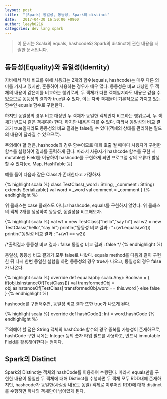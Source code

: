 ```yaml
---
layout: post
title:  "[Spark] 동일성, 동등성, Spark의 distinct"
date:   2017-04-30 16:50:00 +0900
author: leeyh0216
categories: dev lang spark
---
```


> 이 문서는 Scala의 equals, hashcode와 Spark의 distinct에 관한 내용을 서술한 문서입니다.

## 동등성(Equality)와 동일성(Identity)

자바에서 객체 비교를 위해 사용되는 2개의 함수(equals, hashcode)는 매우 다른 의미를 가지고 있지만, 혼동하여 사용하는 경우가 매우 많다.
동등성은 비교 대상인 두 객체의 내용이 같은지를 비교하는 행위로써, 두 객체가 다른 객체일지라도 내용은 같을 수 있으므로 동등성의 결과가 true일 수 있다. 이는 자바 객체들이 기본적으로 가지고 있는 함수인 equals 함수로 구현한다.

하지만 동일성의 경우 비교 대상인 두 객체가 동일한 객체인지 비교하는 행위로써, 두 객체가 반드시 같은 객체여야 한다. 하지만 내용은 다를 수 있다. 따라서 동일성의 비교 결과가 true일지라도 동등성의 비교 결과는 false일 수 있다(객체의 상태를 관리하는 필드의 내용이 달라질 수 있으므로).

주의해야 할 점은, hashcode의 경우 함수이므로 매회 호출 될 때마다 사용자가 구현한 함수를 실행하여 결과를 출력하게 된다.
따라서 사용자가 hashcode 함수를 구현 시 mutable한 Field를 이용하여 hashcode를 구현하게 되면 프로그램 상의 오류가 발생할 수 있다(ex. Map, HashTable 등)

예를 들어 다음과 같은 Class가 존재한다고 가정하자.

{% highlight scala %}
class TestClass(_word : String, _comment : String) extends Serializable{
  val word = _word
  val comment = _comment
}
{% endhighlight %}

위 클래스는 case 클래스도 아니고 hashcode, equals를 구현하지 않았다.
위 클래스의 객체 2개를 생성하여 동등성, 동일성을 비교해보자.

{% highlight scala %}
val w1 = new TestClass("hello","say hi")
val w2 = new TestClass("hello","say hi")
println("동등성 비교 결과 : "+(w1.equals(w2)))
println("동일성 비교 결과 : "+(w1 == w2))

/*출력결과
동등성 비교 결과 : false
동일성 비교 결과 : false
*/
{% endhighlight %}

동일성, 동등성 비교 결과가 모두 false로 나왔다.
equals method를 다음과 같이 구현한 뒤 다시 한번 동일한 실험을 하면 동등성의 경우 true가 나오고, 동일성의 경우 false가 나온다.

{% highlight scala %}
override def equals(obj: scala.Any): Boolean = {
  if(obj.isInstanceOf[TestClass]){
    val transformedObj = obj.asInstanceOf[TestClass]
    transformedObj.word == this.word
  }
  else
    false
}
{% endhighlight %}

hashcode를 구현해주면, 동일성 비교 결과 또한 true가 나오게 된다.

{% highlight scala %}
override def hashCode(): Int = word.hashCode
{% endhighlight %}

주의해야 할 점은 String 객체의 hashCode 함수의 경우 중복될 가능성이 존재하므로, hashCode 구현 시에는 Integer 등의 숫자 타입 필드를 사용하고, 반드시 immutable Field를 활용해야한다는 점이다.

## Spark의 Distinct

Spark의 Distinct는 객체의 hashCode를 이용하여 수행된다.
따라서 equals만을 구현한 내용이 동일한 두 객체에 대해 Distinct를 수행하면 두 객체 모두 RDD내에 존재하지만, hashcode가 동일한(사실상 내용도 동일) 객체로 이루어진 RDD에 대해 distinct를 수행하면 하나의 객체만이 남아있게 된다.
